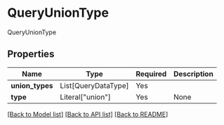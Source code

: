 # QueryUnionType

QueryUnionType

## Properties
| Name | Type | Required | Description |
| ------------ | ------------- | ------------- | ------------- |
**union_types** | List[QueryDataType] | Yes |  |
**type** | Literal["union"] | Yes | None |


[[Back to Model list]](../../../README.md#models-v1-link) [[Back to API list]](../../../README.md#apis-v1-link) [[Back to README]](../../../README.md)
